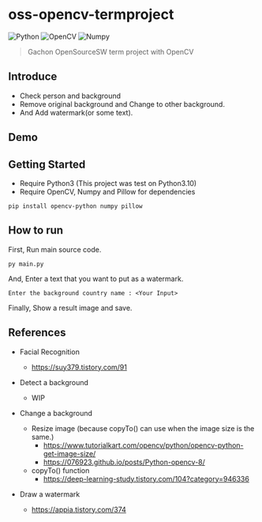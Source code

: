 # oss-opencv-termproject

![Python](https://img.shields.io/badge/python-3670A0?style=for-the-badge&logo=python&logoColor=ffdd54) ![OpenCV](https://img.shields.io/badge/opencv-%23white.svg?style=for-the-badge&logo=opencv&logoColor=white) ![Numpy](https://img.shields.io/badge/Numpy-777BB4?style=for-the-badge&logo=numpy&logoColor=white)

> Gachon OpenSourceSW term project with OpenCV

## Introduce

- Check person and background
- Remove original background and Change to other background.
- And Add watermark(or some text).

## Demo

## Getting Started

- Require Python3 (This project was test on Python3.10)
- Require OpenCV, Numpy and Pillow for dependencies

```shell
pip install opencv-python numpy pillow
```

## How to run

First, Run main source code.

```shell
py main.py
```

And, Enter a text that you want to put as a watermark.

```shell
Enter the background country name : <Your Input>
```

Finally, Show a result image and save.

## References

- Facial Recognition
  - https://suy379.tistory.com/91
- Detect a background
  - WIP
- Change a background

  - Resize image (because copyTo() can use when the image size is the same.)
    - https://www.tutorialkart.com/opencv/python/opencv-python-get-image-size/
    - https://076923.github.io/posts/Python-opencv-8/
  - copyTo() function
    - https://deep-learning-study.tistory.com/104?category=946336

- Draw a watermark
  - https://appia.tistory.com/374
